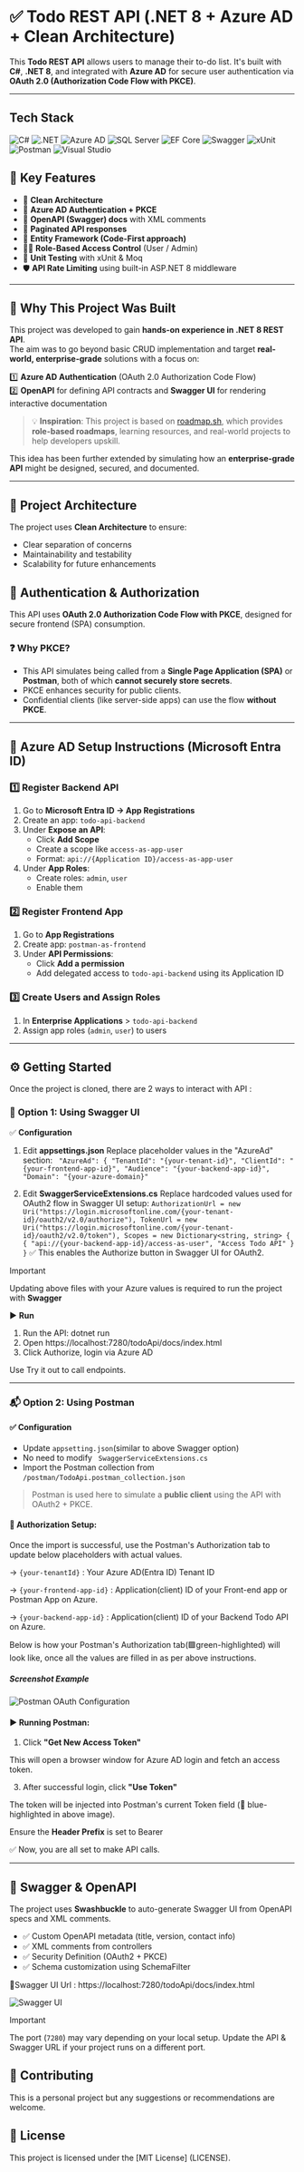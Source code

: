 # ✅ Todo REST API (.NET 8 + Azure AD + Clean Architecture)

This **Todo REST API** allows users to manage their to-do list. It's built with **C#**, **.NET 8**, and integrated with **Azure AD** for secure user authentication via **OAuth 2.0 (Authorization Code Flow with PKCE)**.

---
## Tech Stack

<p>
  <img src= "https://img.shields.io/badge/C%23-003f90?style=for-the-badge" alt="C#"/>
  <img src= "https://img.shields.io/badge/.NET-512bd4?style=for-the-badge" alt=".NET"/>
  <img src= "https://img.shields.io/badge/Azure%20AD-1e90ff?style=for-the-badge" alt="Azure AD"/>
  <img src= "https://img.shields.io/badge/SQL%20SERVER-ffef00?style=for-the-badge" alt="SQL Server"/>
  <img src= "https://img.shields.io/badge/Entity_Framework-512bd4?style=for-the-badge" alt="EF Core"/>
  <img src= "https://img.shields.io/badge/Swagger-85EA2D?style=for-the-badge" alt="Swagger"/>
  <img src= "https://img.shields.io/badge/xUnit-512bd4?style=for-the-badge" alt="xUnit"/>
  <img src= "https://img.shields.io/badge/Postman-FF6C37?style=for-the-badge" alt="Postman"/>
  <img src= "https://img.shields.io/badge/Visual%20Studio-663399?style=for-the-badge" alt="Visual Studio"/>
</p>

## 🚀 Key Features

- 🧱 **Clean Architecture**
- 🔐 **Azure AD Authentication + PKCE**
- 📘 **OpenAPI (Swagger) docs** with XML comments
- 📄 **Paginated API responses**
- 🧬 **Entity Framework (Code-First approach)**
- 🧑‍⚖️ **Role-Based Access Control** (User / Admin)
- 🧪 **Unit Testing** with xUnit & Moq
- 🛡 **API Rate Limiting** using built-in ASP.NET 8 middleware

---

## 🎯 Why This Project Was Built

This project was developed to gain **hands-on experience in .NET 8 REST API**.  
The aim was to go beyond basic CRUD implementation and target **real-world, enterprise-grade** solutions with a focus on:

1️⃣ **Azure AD Authentication** (OAuth 2.0 Authorization Code Flow)  
2️⃣ **OpenAPI** for defining API contracts and **Swagger UI** for rendering interactive documentation

> 💡 **Inspiration**: This project is based on [roadmap.sh](https://roadmap.sh/projects/todo-list-api), which provides **role-based roadmaps**, learning resources, and real-world projects to help developers upskill.

This idea has been further extended by simulating how an **enterprise-grade API** might be designed, secured, and documented.

---
## 🧱 Project Architecture

The project uses **Clean Architecture** to ensure:

- Clear separation of concerns
- Maintainability and testability
- Scalability for future enhancements

## 🔐 Authentication & Authorization

This API uses **OAuth 2.0 Authorization Code Flow with PKCE**, designed for secure frontend (SPA) consumption.

### ❓ Why PKCE?

- This API simulates being called from a **Single Page Application (SPA)** or **Postman**, both of which **cannot securely store secrets**.
- PKCE enhances security for public clients.
- Confidential clients (like server-side apps) can use the flow **without PKCE**.

---

## 🧭 Azure AD Setup Instructions (Microsoft Entra ID)

### 1️⃣ Register Backend API

1. Go to **Microsoft Entra ID → App Registrations**
2. Create an app: `todo-api-backend`
3. Under **Expose an API**:
   - Click **Add Scope**
   - Create a scope like `access-as-app-user`
   - Format: `api://{Application ID}/access-as-app-user`
4. Under **App Roles**:
   - Create roles: `admin`, `user`
   - Enable them

### 2️⃣ Register Frontend App

1. Go to **App Registrations**
2. Create app: `postman-as-frontend`
3. Under **API Permissions**:
   - Click **Add a permission**
   - Add delegated access to `todo-api-backend` using its Application ID

### 3️⃣ Create Users and Assign Roles

1. In **Enterprise Applications** > `todo-api-backend`
2. Assign app roles (`admin`, `user`) to users

---
## ⚙️ Getting Started
Once the project is cloned, there are 2 ways to interact with API :

### 🚀 **Option 1: Using Swagger UI**

✅ **Configuration**

1. Edit **appsettings.json**
Replace placeholder values in the "AzureAd" section:
`
"AzureAd": {
  "TenantId": "{your-tenant-id}",
  "ClientId": "{your-frontend-app-id}",
  "Audience": "{your-backend-app-id}",
  "Domain": "{your-azure-domain}"`

2. Edit **SwaggerServiceExtensions.cs**
Replace hardcoded values used for OAuth2 flow in Swagger UI setup:
`
AuthorizationUrl = new Uri("https://login.microsoftonline.com/{your-tenant-id}/oauth2/v2.0/authorize"),
TokenUrl = new Uri("https://login.microsoftonline.com/{your-tenant-id}/oauth2/v2.0/token"),
Scopes = new Dictionary<string, string>
{
    { "api://{your-backend-app-id}/access-as-user", "Access Todo API" }
}
`
✅ This enables the Authorize button in Swagger UI for OAuth2.

> [!IMPORTANT]
Updating above files with your Azure values is required to run the project with **Swagger**

▶️ **Run**
1. Run the API: dotnet run
2. Open https://localhost:7280/todoApi/docs/index.html
3. Click Authorize, login via Azure AD

Use Try it out to call endpoints.

---
### 📬 **Option 2: Using Postman**

#### ✅ **Configuration**

- Update `appsetting.json`(similar to above Swagger option)
- No need to modify ` SwaggerServiceExtensions.cs`
- Import the Postman collection from ``/postman/TodoApi.postman_collection.json``

> Postman is used here to simulate a **public client** using the API with OAuth2 + PKCE.

#### 🔑 Authorization Setup:
Once the import is successful, use the Postman's Authorization tab to update below placeholders with actual values. 

-> `{your-tenantId}` : Your Azure AD(Entra ID) Tenant ID

-> `{your-frontend-app-id}` : Application(client) ID of your Front-end app or Postman App on Azure. 

-> `{your-backend-app-id}` :  Application(client) ID of your Backend Todo API on Azure.

Below is how your Postman's Authorization tab(🟩green-highlighted) will look like, once all the values are filled in as per above instructions. 

##### Screenshot Example

![Postman OAuth Configuration](assets/postman-oauth-setup.png)

#### ▶️ Running Postman:
1. Click **"Get New Access Token"**
   
This will open a browser window for Azure AD login and fetch an access token.

3. After successful login, click **"Use Token"**
   
The token will be injected into Postman's current Token field (🔵 blue-highlighted in above image).

Ensure the **Header Prefix** is set to Bearer

✅ Now, you are all set to make API calls.  

---
## 📘 Swagger & OpenAPI

The project uses **Swashbuckle** to auto-generate Swagger UI from OpenAPI specs and XML comments.

- ✅ Custom OpenAPI metadata (title, version, contact info)
- ✅ XML comments from controllers
- ✅ Security Definition (OAuth2 + PKCE)
- ✅ Schema customization using SchemaFilter

🔗Swagger UI Url : https://localhost:7280/todoApi/docs/index.html

![Swagger UI](assets/swagger-ui.png)

> [!IMPORTANT]
> The port (`7280`) may vary depending on your local setup. Update the API & Swagger URL if your project runs on a different port.

## 🤝 Contributing
This is a personal project but any suggestions or recommendations are welcome.

## 📄 License
This project is licensed under the [MIT License] (LICENSE).

